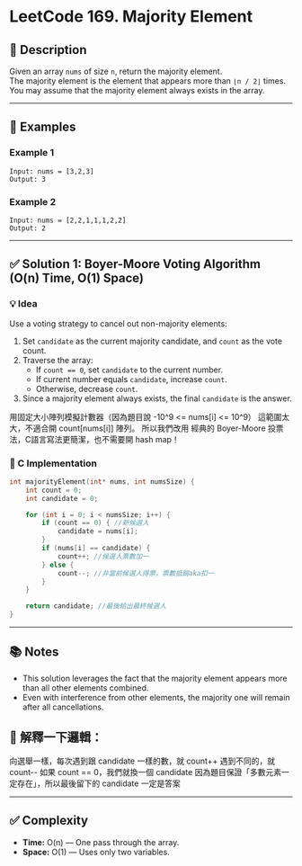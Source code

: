 # LeetCode 169. Majority Element

## 📝 Description
Given an array `nums` of size `n`, return the majority element.  
The majority element is the element that appears more than `⌊n / 2⌋` times.  
You may assume that the majority element always exists in the array.

---

## 📌 Examples

### Example 1
```
Input: nums = [3,2,3]  
Output: 3
```

### Example 2
```
Input: nums = [2,2,1,1,1,2,2]  
Output: 2
```

---

## ✅ Solution 1: Boyer-Moore Voting Algorithm (O(n) Time, O(1) Space)

### 💡 Idea

Use a voting strategy to cancel out non-majority elements:

1. Set `candidate` as the current majority candidate, and `count` as the vote count.
2. Traverse the array:
   - If `count == 0`, set `candidate` to the current number.
   - If current number equals `candidate`, increase `count`.
   - Otherwise, decrease `count`.
3. Since a majority element always exists, the final `candidate` is the answer.
   
用固定大小陣列模擬計數器（因為題目說 -10^9 <= nums[i] <= 10^9）
這範圍太大，不適合開 count[nums[i]] 陣列。
所以我們改用 經典的 Boyer-Moore 投票法，C語言寫法更簡潔，也不需要開 hash map！

### 🔧 C Implementation

```c
int majorityElement(int* nums, int numsSize) {
    int count = 0;
    int candidate = 0;

    for (int i = 0; i < numsSize; i++) {
        if (count == 0) { //新候選人
            candidate = nums[i];
        }
        if (nums[i] == candidate) {
            count++; //候選人票數加一
        } else {
            count--; //非當前候選人得票，票數抵銷aka扣一
        }
    }

    return candidate; //最後給出最終候選人
}
```

---

## 📚 Notes

- This solution leverages the fact that the majority element appears more than all other elements combined.
- Even with interference from other elements, the majority one will remain after all cancellations.

## 🧠 解釋一下邏輯：
向選舉一樣，每次遇到跟 candidate 一樣的數，就 count++
遇到不同的，就 count--
如果 count == 0，我們就換一個 candidate
因為題目保證「多數元素一定存在」，所以最後留下的 candidate 一定是答案

---

## ✅ Complexity

- **Time:** O(n) — One pass through the array.
- **Space:** O(1) — Uses only two variables.
